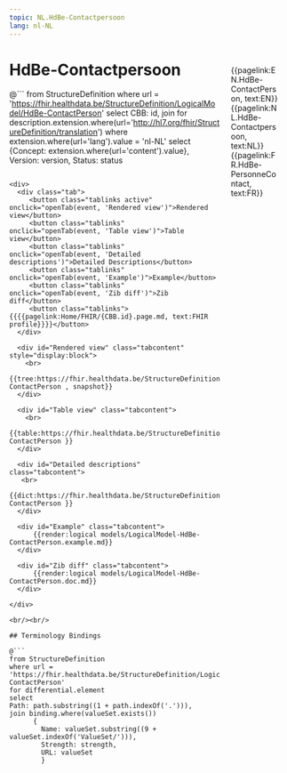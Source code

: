 ```yaml
---
topic: NL.HdBe-Contactpersoon
lang: nl-NL
---
```


<div style="float:right;width:85px;padding:10px;margin:10">
<p>{{pagelink:EN.HdBe-ContactPerson, text:EN}}  {{pagelink:NL.HdBe-Contactpersoon, text:NL}}  {{pagelink:FR.HdBe-PersonneContact, text:FR}}<p>
</div>

# HdBe-Contactpersoon



@```
from StructureDefinition
where url = 'https://fhir.healthdata.be/StructureDefinition/LogicalModel/HdBe-ContactPerson'
select 
CBB: id,
join for description.extension.where(url='http://hl7.org/fhir/StructureDefinition/translation') where extension.where(url='lang').value = 'nl-NL' select {Concept: extension.where(url='content').value}, 
Version: version,
Status: status
```

<div>
  <div class="tab">
     <button class="tablinks active" onclick="openTab(event, 'Rendered view')">Rendered view</button>
     <button class="tablinks" onclick="openTab(event, 'Table view')">Table view</button>
     <button class="tablinks" onclick="openTab(event, 'Detailed descriptions')">Detailed Descriptions</button>
     <button class="tablinks" onclick="openTab(event, 'Example')">Example</button>
     <button class="tablinks" onclick="openTab(event, 'Zib diff')">Zib diff</button>
     <button class="tablinks">{{{{pagelink:Home/FHIR/{CBB.id}.page.md, text:FHIR profile}}}}</button>
  </div>

  <div id="Rendered view" class="tabcontent" style="display:block">
    <br>
      {{tree:https://fhir.healthdata.be/StructureDefinition/LogicalModel/HdBe-ContactPerson , snapshot}}
  </div>

  <div id="Table view" class="tabcontent">
    <br>
      {{table:https://fhir.healthdata.be/StructureDefinition/LogicalModel/HdBe-ContactPerson }}
  </div>

  <div id="Detailed descriptions" class="tabcontent">
   <br>
      {{dict:https://fhir.healthdata.be/StructureDefinition/LogicalModel/HdBe-ContactPerson }}
  </div>

  <div id="Example" class="tabcontent">
      {{render:logical models/LogicalModel-HdBe-ContactPerson.example.md}}
  </div>

  <div id="Zib diff" class="tabcontent">
      {{render:logical models/LogicalModel-HdBe-ContactPerson.doc.md}}
  </div>

</div>

<br/><br/> 

## Terminology Bindings

@```
from StructureDefinition
where url = 'https://fhir.healthdata.be/StructureDefinition/LogicalModel/HdBe-ContactPerson'
for differential.element
select
Path: path.substring((1 + path.indexOf('.'))),
join binding.where(valueSet.exists())
      { 
        Name: valueSet.substring((9 + valueSet.indexOf('ValueSet/'))),
        Strength: strength,
        URL: valueSet
        }
```  